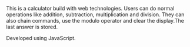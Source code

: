 This is a calculator build with web technologies. Users can do normal operations like addition, subtraction, multiplication and division. They can also chain commands, use the modulo operator and clear the display.The last answer is stored.

Developed using JavaScript.

 